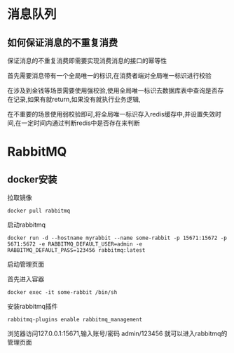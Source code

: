 # 消息队列

## 如何保证消息的不重复消费

保证消息的不重复消费即需要实现消费消息的接口的幂等性

首先需要消息带有一个全局唯一的标识,在消费者端对全局唯一标识进行校验

在涉及到金钱等场景需要使用强校验,使用全局唯一标识去数据库表中查询是否存在记录,如果有就return,如果没有就执行业务逻辑,

在不重要的场景使用弱校验即可,将全局唯一标识存入redis缓存中,并设置失效时间,在一定时间内通过判断redis中是否存在来判断

# RabbitMQ

## docker安装

拉取镜像

```shell
docker pull rabbitmq			
```

启动rabbitmq

```shell
docker run -d --hostname myrabbit --name some-rabbit -p 15671:15672 -p 5671:5672 -e RABBITMQ_DEFAULT_USER=admin -e RABBITMQ_DEFAULT_PASS=123456 rabbitmq:latest
```

启动管理页面

首先进入容器

```shell
docker exec -it some-rabbit /bin/sh
```

安装rabbitmq插件

```shelll
rabbitmq-plugins enable rabbitmq_management
```

浏览器访问127.0.0.1:15671,输入账号/密码 admin/123456 就可以进入rabbitmq的管理页面





